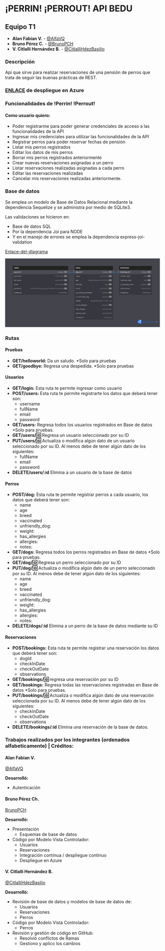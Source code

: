 # ¡PERRIN! ¡PERROUT! API BEDU

## Equipo T1

- **Alan Fabian V.** - [@AlfaVQ](https://github.com/AlfaVQ)
- **Bruno Pérez C.** - [@BrunoPCH](https://github.com/BrunoPCH)
- **V. Citlalli Hernández B.** - [@CitlalliHdezBasilio](https://github.com/CitlalliHdezBasilio)

### Descripción

Api que sirve para realizar reservaciones de una pensión de perros que trata de seguir las buenas prácticas de REST.

### [ENLACE](http://20.84.146.46:8080/helloworld) de despliegue en Azure

### Funcionalidades de !Perrin! !Perrout!

#### Como usuario quiero:

- Poder registrarme para poder generar credenciales de acceso a las funcionalidades de la API
- Ingresar mis credenciales para utilizar las funcionalidades de la API
- Registrar perros para poder reservar fechas de pensión
- Listar mis perros registrados
- Editar los datos de mis perros
- Borrar mis perros registrados anteriormente
- Crear nuevas reservaciones asignadas a un perro
- Listar reservaciones realizadas asignadas a cada perro
- Editar las reservaciones realizadas
- Cancelar mis reservaciones realizadas anteriormente.

### Base de datos

Se emplea un modelo de Base de Datos Relacional mediante la dependencia Sequelize y se administra por medio de SQLite3.

Las validaciones se hicieron en:

- Base de datos SQL
- Por la dependencia Joi para NODE
- Y en el manejo de errores se emplea la dependencia express-joi-validation

[Enlace-del-diagrama](https://dbdiagram.io/d/PerrinPerrout-6526fd72ffbf5169f082f222)

![Esquema de los modelos de la base de datos](requerimentos/PerrinPerrout.png)

### Rutas

#### Pruebas

- **GET/helloworld:** Da un saludo. \*Solo para pruebas
- **GET/goodbye:** Regresa una despedida. \*Solo para pruebas

#### Usuarios

- **GET/login:** Esta ruta te permite ingresar como usuario
- **POST/users:** Esta ruta te permite registrarte los datos que deberá tener son:
  - username
  - fullName
  - email
  - password
- **GET/users:** Regresa todos los usuarios registrados en Base de datos \*Solo para pruebas.
- **GET/users/:id:** Regresa un usuario seleccionado por su ID
- **PUT/users/:id:** Actualiza o modifica algún dato de un usuario seleccionado por su ID. Al menos debe de tener algún dato de los siguientes:
  - fullName
  - email
  - password
- **DELETE/users/:id** Elimina a un usuario de la base de datos

#### Perros

- **POST/dog:** Esta ruta te permite registrar perros a cada usuario, los datos que deberá tener son:
  - name
  - age
  - breed
  - vaccinated
  - unfriendly_dog:
  - weight:
  - has_allergies
  - allergies:
  - notes:
- **GET/dogs:** Regresa todos los perros registrados en Base de datos \*Solo para pruebas.
- **GET/dog/:id:** Regresa un perro seleccionado por su ID
- **PUT/dog/:id:** Actualiza o modifica algún dato de un perro seleccionado por su ID. Al menos debe de tener algún dato de los siguientes:
  - name
  - age
  - breed
  - vaccinated
  - unfriendly_dog:
  - weight:
  - has_allergies
  - allergies:
  - notes:
- **DELETE/dogs/:id** Elimina a un perro de la base de datos mediante su ID

#### Reservaciones

- **POST/bookings:** Esta ruta te permite registrar una reservación los datos que deberá tener son:
  - dogId
  - checkInDate
  - checkOutDate
  - observations
- **GET/bookings/:id:** regresa una reservación por su ID
- **GET/bookings:** Regresa todas las reservaciones registradas en Base de datos \*Solo para pruebas.
- **PUT/bookings/:id:** Actualiza o modifica algún dato de una reservación seleccionada por su ID. Al menos debe de tener algún dato de los siguientes:
  - checkInDate
  - checkOutDate
  - observations
- **DELETE/bookings/:id** Elimina una reservación de la base de datos.

### Trabajos realizados por los integrantes (ordenados alfabeticamente) | Créditos:

#### Alan Fabian V.

[@AlfaVQ](https://github.com/AlfaVQ)

**Desarrolló:**

- Autenticación

#### Bruno Pérez Ch.

[BrunoPCH](https://github.com/BrunoPCH)

**Desarrolló:**

- Presentación
  - Esquemas de base de datos
- Código por Modelo Vista Controlador:
  - Usuarios
  - Reservaciones
  - Integración continua / despliegue continuo
  - Despliegue en Azure

#### V. Citlalli Hernández B.

[@CitlalliHdezBasilio](https://github.com/CitlalliHdezBasilio)

**Desarrolló:**

- Revisión de base de datos y modelos de base de datos de:
  - Usuarios
  - Reservaciones
  - Perros
- Código por Modelo Vista Controlador:
  - Perros
- Revisión y gestión de código en GitHub:
  - Resolvió conflictos de Ramas
  - Gestiono y aplico los cambios
